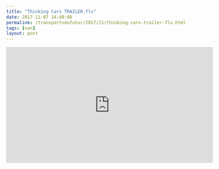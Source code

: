 ```yaml
---
title: "Thinking Cars TRAILER.flv"
date: 2017-11-07 14:48:08
permalink: /transportsdufutur/2017/11/thinking-cars-trailer-flv.html
tags: [nan]
layout: post
---
```


<iframe width="560" height="315" src="https://www.youtube.com/embed/RrcpyNHdpIw" frameborder="0" allowfullscreen></iframe>
